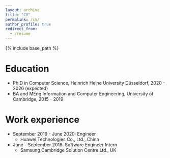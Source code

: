 ```yaml
---
layout: archive
title: "CV"
permalink: /cv/
author_profile: true
redirect_from:
  - /resume
---
```


{% include base_path %}

Education
======
* Ph.D in Computer Science, Heinrich Heine University Düsseldorf, 2020 - 2026 (expected)
* BA and MEng Information and Computer Engineering, University of Cambridge, 2015 - 2019


Work experience
======
* September 2019 - June 2020: Engineer
  * Huawei Technologies Co., Ltd., China
* June - September 2018: Software Engineer Intern
  * Samsung Cambridge Solution Centre Ltd., UK